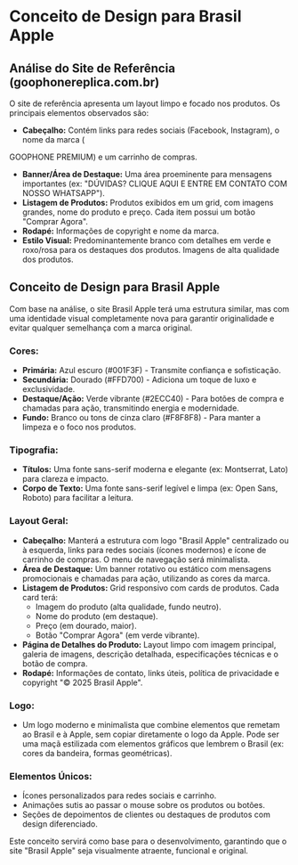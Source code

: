# Conceito de Design para Brasil Apple

## Análise do Site de Referência (goophonereplica.com.br)

O site de referência apresenta um layout limpo e focado nos produtos. Os principais elementos observados são:

*   **Cabeçalho:** Contém links para redes sociais (Facebook, Instagram), o nome da marca (


GOOPHONE PREMIUM) e um carrinho de compras.
*   **Banner/Área de Destaque:** Uma área proeminente para mensagens importantes (ex: "DÚVIDAS? CLIQUE AQUI E ENTRE EM CONTATO COM NOSSO WHATSAPP").
*   **Listagem de Produtos:** Produtos exibidos em um grid, com imagens grandes, nome do produto e preço. Cada item possui um botão "Comprar Agora".
*   **Rodapé:** Informações de copyright e nome da marca.
*   **Estilo Visual:** Predominantemente branco com detalhes em verde e roxo/rosa para os destaques dos produtos. Imagens de alta qualidade dos produtos.

## Conceito de Design para Brasil Apple

Com base na análise, o site Brasil Apple terá uma estrutura similar, mas com uma identidade visual completamente nova para garantir originalidade e evitar qualquer semelhança com a marca original.

### Cores:
*   **Primária:** Azul escuro (#001F3F) - Transmite confiança e sofisticação.
*   **Secundária:** Dourado (#FFD700) - Adiciona um toque de luxo e exclusividade.
*   **Destaque/Ação:** Verde vibrante (#2ECC40) - Para botões de compra e chamadas para ação, transmitindo energia e modernidade.
*   **Fundo:** Branco ou tons de cinza claro (#F8F8F8) - Para manter a limpeza e o foco nos produtos.

### Tipografia:
*   **Títulos:** Uma fonte sans-serif moderna e elegante (ex: Montserrat, Lato) para clareza e impacto.
*   **Corpo de Texto:** Uma fonte sans-serif legível e limpa (ex: Open Sans, Roboto) para facilitar a leitura.

### Layout Geral:
*   **Cabeçalho:** Manterá a estrutura com logo "Brasil Apple" centralizado ou à esquerda, links para redes sociais (ícones modernos) e ícone de carrinho de compras. O menu de navegação será minimalista.
*   **Área de Destaque:** Um banner rotativo ou estático com mensagens promocionais e chamadas para ação, utilizando as cores da marca.
*   **Listagem de Produtos:** Grid responsivo com cards de produtos. Cada card terá:
    *   Imagem do produto (alta qualidade, fundo neutro).
    *   Nome do produto (em destaque).
    *   Preço (em dourado, maior).
    *   Botão "Comprar Agora" (em verde vibrante).
*   **Página de Detalhes do Produto:** Layout limpo com imagem principal, galeria de imagens, descrição detalhada, especificações técnicas e o botão de compra.
*   **Rodapé:** Informações de contato, links úteis, política de privacidade e copyright "© 2025 Brasil Apple".

### Logo:
*   Um logo moderno e minimalista que combine elementos que remetam ao Brasil e à Apple, sem copiar diretamente o logo da Apple. Pode ser uma maçã estilizada com elementos gráficos que lembrem o Brasil (ex: cores da bandeira, formas geométricas).

### Elementos Únicos:
*   Ícones personalizados para redes sociais e carrinho.
*   Animações sutis ao passar o mouse sobre os produtos ou botões.
*   Seções de depoimentos de clientes ou destaques de produtos com design diferenciado.

Este conceito servirá como base para o desenvolvimento, garantindo que o site "Brasil Apple" seja visualmente atraente, funcional e original.

